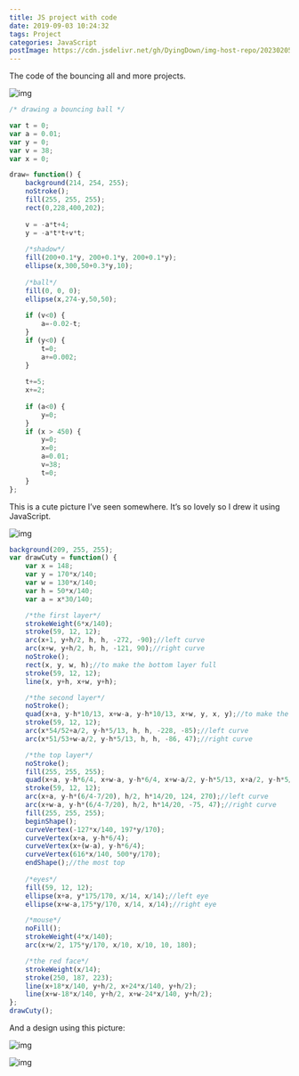 ```yaml
---
title: JS project with code
date: 2019-09-03 10:24:32
tags: Project
categories: JavaScript
postImage: https://cdn.jsdelivr.net/gh/DyingDown/img-host-repo/202302051656517.jpg
---
```


The code of the bouncing all and more projects.

<!--MORE-->

![img](https://s2.ax1x.com/2019/09/03/nkjMRJ.gif)

```javascript
/* drawing a bouncing ball */

var t = 0;
var a = 0.01;
var y = 0;
var v = 38;
var x = 0;

draw= function() {
    background(214, 254, 255);
    noStroke();
    fill(255, 255, 255);
    rect(0,228,400,202);
    
    v = -a*t+4;
    y = -a*t*t+v*t;
    
    /*shadow*/
    fill(200+0.1*y, 200+0.1*y, 200+0.1*y);
    ellipse(x,300,50+0.3*y,10);
    
    /*ball*/
    fill(0, 0, 0);
    ellipse(x,274-y,50,50);
    
    if (v<0) {
        a=-0.02-t;
    }
    if (y<0) {
        t=0;
        a+=0.002;
    }
    
    t+=5;
    x+=2;
    
    if (a<0) {
        y=0;
    }
    if (x > 450) {
        y=0;
        x=0;
        a=0.01;
        v=38;
        t=0;
    }
};
```

This is a cute picture I’ve seen somewhere. It’s so lovely so I drew it using JavaScript.

![img](https://s2.ax1x.com/2019/09/03/nACG1U.png)

```javascript
background(209, 255, 255);
var drawCuty = function() {
    var x = 148;
    var y = 170*x/140;
    var w = 130*x/140;
    var h = 50*x/140;
    var a = x*30/140;

    /*the first layer*/
    strokeWeight(6*x/140);
    stroke(59, 12, 12);
    arc(x+1, y+h/2, h, h, -272, -90);//left curve
    arc(x+w, y+h/2, h, h, -121, 90);//right curve
    noStroke();
    rect(x, y, w, h);//to make the bottom layer full
    stroke(59, 12, 12);
    line(x, y+h, x+w, y+h);

    /*the second layer*/
    noStroke();
    quad(x+a, y-h*10/13, x+w-a, y-h*10/13, x+w, y, x, y);//to make the second layer full
    stroke(59, 12, 12);
    arc(x*54/52+a/2, y-h*5/13, h, h, -228, -85);//left curve
    arc(x*51/53+w-a/2, y-h*5/13, h, h, -86, 47);//right curve

    /*the top layer*/
    noStroke();
    fill(255, 255, 255);
    quad(x+a, y-h*6/4, x+w-a, y-h*6/4, x+w-a/2, y-h*5/13, x+a/2, y-h*5/13);//to fill the third layer
    stroke(59, 12, 12);
    arc(x+a, y-h*(6/4-7/20), h/2, h*14/20, 124, 270);//left curve
    arc(x+w-a, y-h*(6/4-7/20), h/2, h*14/20, -75, 47);//right curve
    fill(255, 255, 255);
    beginShape();
    curveVertex(-127*x/140, 197*y/170);
    curveVertex(x+a, y-h*6/4);
    curveVertex(x+(w-a), y-h*6/4);
    curveVertex(616*x/140, 500*y/170);
    endShape();//the most top 
    
    /*eyes*/
    fill(59, 12, 12);
    ellipse(x+a, y*175/170, x/14, x/14);//left eye
    ellipse(x+w-a,175*y/170, x/14, x/14);//right eye

    /*mouse*/
    noFill();
    strokeWeight(4*x/140);
    arc(x+w/2, 175*y/170, x/10, x/10, 10, 180);

    /*the red face*/
    strokeWeight(x/14);
    stroke(250, 187, 223);
    line(x+18*x/140, y+h/2, x+24*x/140, y+h/2);
    line(x+w-18*x/140, y+h/2, x+w-24*x/140, y+h/2);
};
drawCuty();
```

And a design using this picture:

![img](https://s2.ax1x.com/2019/10/27/Ksghkj.png)

![img](https://s2.ax1x.com/2019/10/27/Ks2S91.gif)